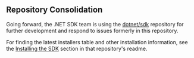 ## Repository Consolidation

Going forward, the .NET SDK team is using the [dotnet/sdk](https://github.com/dotnet/sdk) repository for further development and respond to issues formerly in this repository.

For finding the latest installers table and other installation information, see the [Installing the SDK](https://github.com/dotnet/sdk#installing-the-sdk) section in that repository's readme.
